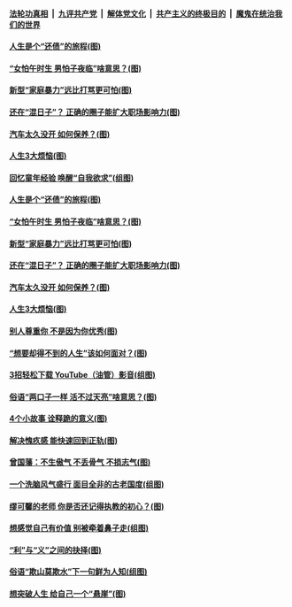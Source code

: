 

####  [法轮功真相](../../../../basic/blob/master/README.md?t=06202031) &nbsp;|&nbsp; [九评共产党](../../../../9ping.md/blob/master/README.md?t=06202031) &nbsp;|&nbsp; [解体党文化](../../../../jtdwh.md/blob/master/README.md?t=06202031)  &nbsp;|&nbsp; [共产主义的终极目的](../../../../gczydzjmd.md/blob/master/README.md?t=06202031) &nbsp;|&nbsp; [魔鬼在统治我们的世界](../../../../mgztzwmdsj.md/blob/master/README.md?t=06202031) 

#### [人生是个“还债”的旅程(图)](../pages/p8/936768.md?t=06202031) 

#### [“女怕午时生 男怕子夜临”啥意思？(图)](../pages/p8/937081.md?t=06202031) 

#### [新型“家庭暴力”远比打骂更可怕(图)](../pages/p8/936230.md?t=06202031) 

#### [还在“混日子”？ 正确的圈子能扩大职场影响力(图)](../pages/p8/937049.md?t=06202031) 

#### [汽车太久没开 如何保养？(图)](../pages/p8/937035.md?t=06202031) 

#### [人生3大烦恼(图)](../pages/p8/936959.md?t=06202031) 

#### [回忆童年经验 唤醒“自我欲求”(组图)](../pages/p8/937082.md?t=06202031) 

#### [人生是个“还债”的旅程(图)](../pages/p8/936768.md?t=06202031) 

#### [“女怕午时生 男怕子夜临”啥意思？(图)](../pages/p8/937081.md?t=06202031) 

#### [新型“家庭暴力”远比打骂更可怕(图)](../pages/p8/936230.md?t=06202031) 

#### [还在“混日子”？ 正确的圈子能扩大职场影响力(图)](../pages/p8/937049.md?t=06202031) 

#### [汽车太久没开 如何保养？(图)](../pages/p8/937035.md?t=06202031) 

#### [人生3大烦恼(图)](../pages/p8/936959.md?t=06202031) 

#### [别人尊重你 不是因为你优秀(图)](../pages/p8/936253.md?t=06202031) 

#### [“想要却得不到的人生”该如何面对？(图)](../pages/p8/936933.md?t=06202031) 

#### [3招轻松下载 YouTube（油管）影音(组图)](../pages/p8/936922.md?t=06202031) 

#### [俗语“两口子一样 活不过天亮”啥意思？(图)](../pages/p8/936917.md?t=06202031) 

#### [4个小故事 诠释跪的意义(图)](../pages/p8/936353.md?t=06202031) 

#### [解决愧疚感 能快速回到正轨(图)](../pages/p8/936834.md?t=06202031) 

#### [曾国藩：不生傲气 不丢骨气 不损志气(图)](../pages/p8/936248.md?t=06202031) 

#### [一个洗脑风气盛行 面目全非的古老国度(组图)](../pages/p8/936759.md?t=06202031) 

#### [缪可馨的老师 你是否还记得执教的初心？(图)](../pages/p8/936737.md?t=06202031) 

#### [想感觉自己有价值 别被牵着鼻子走(组图)](../pages/p8/936721.md?t=06202031) 

#### [“利”与“义”之间的抉择(图)](../pages/p8/936246.md?t=06202031) 

#### [俗语“欺山莫欺水”下一句鲜为人知(组图)](../pages/p8/936659.md?t=06202031) 

#### [想突破人生 给自己一个“悬崖”(图)](../pages/p8/936658.md?t=06202031) 

